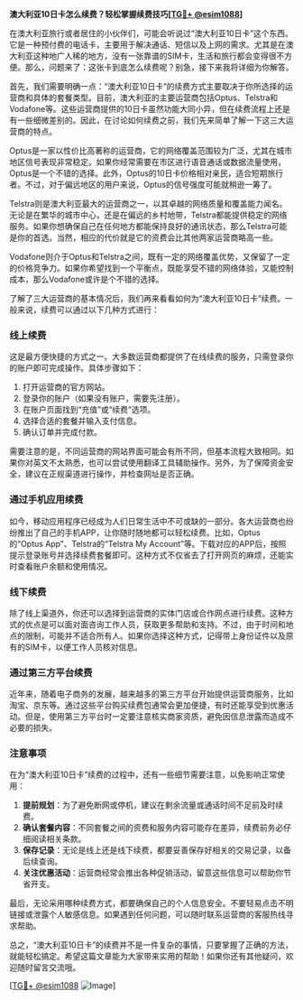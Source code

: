 **澳大利亚10日卡怎么续费？轻松掌握续费技巧[[TG💪+ @esim1088](https://t.me/s/esim1088)]**

在澳大利亚旅行或者居住的小伙伴们，可能会听说过“澳大利亚10日卡”这个东西。它是一种预付费的电话卡，主要用于解决通话、短信以及上网的需求。尤其是在澳大利亚这种地广人稀的地方，没有一张靠谱的SIM卡，生活和旅行都会变得很不方便。那么，问题来了：这张卡到底怎么续费呢？别急，接下来我将详细为你解答。

首先，我们需要明确一点：“澳大利亚10日卡”的续费方式主要取决于你所选择的运营商和具体的套餐类型。目前，澳大利亚的主要运营商包括Optus、Telstra和Vodafone等。这些运营商提供的10日卡虽然功能大同小异，但在续费流程上还是有一些细微差别的。因此，在讨论如何续费之前，我们先来简单了解一下这三大运营商的特点。

Optus是一家以性价比高著称的运营商，它的网络覆盖范围较为广泛，尤其在城市地区信号表现非常稳定。如果你经常需要在市区进行语音通话或数据流量使用，Optus是一个不错的选择。此外，Optus的10日卡价格相对亲民，适合短期旅行者。不过，对于偏远地区的用户来说，Optus的信号强度可能就稍逊一筹了。

Telstra则是澳大利亚最大的运营商之一，以其卓越的网络质量和覆盖能力闻名。无论是在繁华的城市中心，还是在偏远的乡村地带，Telstra都能提供稳定的网络服务。如果你想确保自己在任何地方都能保持良好的通讯状态，那么Telstra可能是你的首选。当然，相应的代价就是它的资费会比其他两家运营商略高一些。

Vodafone则介于Optus和Telstra之间，既有一定的网络覆盖优势，又保留了一定的价格竞争力。如果你希望找到一个平衡点，既能享受不错的网络体验，又能控制成本，那么Vodafone或许是个不错的选择。

了解了三大运营商的基本情况后，我们再来看看如何为“澳大利亚10日卡”续费。一般来说，续费可以通过以下几种方式进行：

### **线上续费**
这是最方便快捷的方式之一。大多数运营商都提供了在线续费的服务，只需登录你的账户即可完成操作。具体步骤如下：
1. 打开运营商的官方网站。
2. 登录你的账户（如果没有账户，需要先注册）。
3. 在账户页面找到“充值”或“续费”选项。
4. 选择合适的套餐并输入支付信息。
5. 确认订单并完成付款。

需要注意的是，不同运营商的网站界面可能会有所不同，但基本流程大致相同。如果你对英文不太熟悉，也可以尝试使用翻译工具辅助操作。另外，为了保障资金安全，建议在正规渠道进行操作，并检查网址是否正确。

### **通过手机应用续费**
如今，移动应用程序已经成为人们日常生活中不可或缺的一部分。各大运营商也纷纷推出了自己的手机APP，让你随时随地都可以轻松续费。比如，Optus的“Optus App”、Telstra的“Telstra My Account”等。下载对应的APP后，按照提示登录账号并选择续费套餐即可。这种方式不仅省去了打开网页的麻烦，还能实时查看账户余额和使用情况。

### **线下续费**
除了线上渠道外，你还可以选择到运营商的实体门店或合作网点进行续费。这种方式的优点是可以面对面咨询工作人员，获取更多帮助和支持。不过，由于时间和地点的限制，可能并不适合所有人。如果你选择这种方式，记得带上身份证件以及原有的SIM卡，以便工作人员核对信息。

### **通过第三方平台续费**
近年来，随着电子商务的发展，越来越多的第三方平台开始提供运营商服务，比如淘宝、京东等。通过这些平台购买续费包通常会更加便捷，有时还能享受到优惠活动。但是，使用第三方平台时一定要注意核实商家资质，避免因信息泄露而造成不必要的损失。

### **注意事项**
在为“澳大利亚10日卡”续费的过程中，还有一些细节需要注意，以免影响正常使用：
1. **提前规划**：为了避免断网或停机，建议在剩余流量或通话时间不足前及时续费。
2. **确认套餐内容**：不同套餐之间的资费和服务内容可能存在差异，续费前务必仔细阅读相关条款。
3. **保存记录**：无论是线上还是线下续费，都要妥善保存好相关的交易记录，以备后续查询。
4. **关注优惠活动**：运营商经常会推出各种促销活动，留意这些信息可以帮助你节省开支。

最后，无论采用哪种续费方式，都要确保自己的个人信息安全。不要轻易点击不明链接或泄露个人敏感信息。如果遇到任何问题，可以随时联系运营商的客服热线寻求帮助。

总之，“澳大利亚10日卡”的续费并不是一件复杂的事情，只要掌握了正确的方法，就能轻松搞定。希望这篇文章能为大家带来实用的帮助！如果你还有其他疑问，欢迎随时留言交流哦。

[[TG💪+ @esim1088](https://t.me/s/esim1088) ![Image](https://i.postimg.cc/4NQfJmqS/Snipaste-2025-05-13-00-14-12.png)]